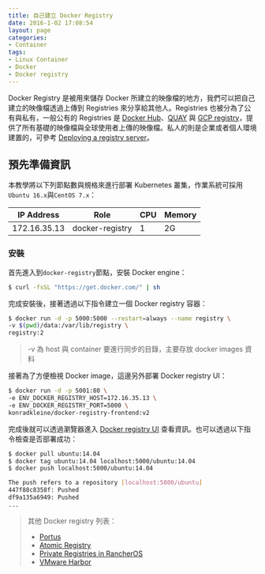 ```yaml
---
title: 自己建立 Docker Registry
date: 2016-1-02 17:08:54
layout: page
categories:
- Container
tags:
- Linux Container
- Docker
- Docker registry
---
```

Docker Registry 是被用來儲存 Docker 所建立的映像檔的地方，我們可以把自己建立的映像檔透過上傳到 Registries 來分享給其他人。Registries 也被分為了公有與私有，一般公有的 Registries 是 [Docker Hub](https://hub.docker.com/)、[QUAY](https://quay.io/) 與 [GCP registry](https://console.cloud.google.com/gcr/images/google-containers/GLOBAL)，提供了所有基礎的映像檔與全球使用者上傳的映像檔。私人的則是企業或者個人環境建置的，可參考 [Deploying a registry server](https://docs.docker.com/registry/deploying/)。

<!--more-->

## 預先準備資訊
本教學將以下列節點數與規格來進行部署 Kubernetes 叢集，作業系統可採用`Ubuntu 16.x`與`CentOS 7.x`：

| IP Address  |   Role          |   CPU    |   Memory   |
|-------------|-----------------|----------|------------|
|172.16.35.13 | docker-registry |    1     |     2G     |

### 安裝
首先進入到`docker-registry`節點，安裝 Docker engine：
```sh
$ curl -fsSL "https://get.docker.com/" | sh
```

完成安裝後，接著透過以下指令建立一個 Docker registry 容器：
```sh
$ docker run -d -p 5000:5000 --restart=always --name registry \
-v $(pwd)/data:/var/lib/registry \
registry:2
```
> -v 為 host 與 container 要進行同步的目錄，主要存放 docker images 資料

接著為了方便檢視 Docker image，這邊另外部署 Docker registry UI：
```sh
$ docker run -d -p 5001:80 \
-e ENV_DOCKER_REGISTRY_HOST=172.16.35.13 \
-e ENV_DOCKER_REGISTRY_PORT=5000 \
konradkleine/docker-registry-frontend:v2
```

完成後就可以透過瀏覽器進入 [Docker registry UI](172.16.35.13:5001) 查看資訊。也可以透過以下指令檢查是否部署成功：
```sh
$ docker pull ubuntu:14.04
$ docker tag ubuntu:14.04 localhost:5000/ubuntu:14.04
$ docker push localhost:5000/ubuntu:14.04

The push refers to a repository [localhost:5000/ubuntu]
447f88c8358f: Pushed
df9a135a6949: Pushed
...
```
> 其他 Docker registry 列表：
> * [Portus](https://github.com/SUSE/Portus)
> * [Atomic Registry](http://www.projectatomic.io/registry/)
> * [Private Registries in RancherOS](https://docs.rancher.com/os/configuration/private-registries/)
> * [VMware Harbor](https://github.com/vmware/harbor)

